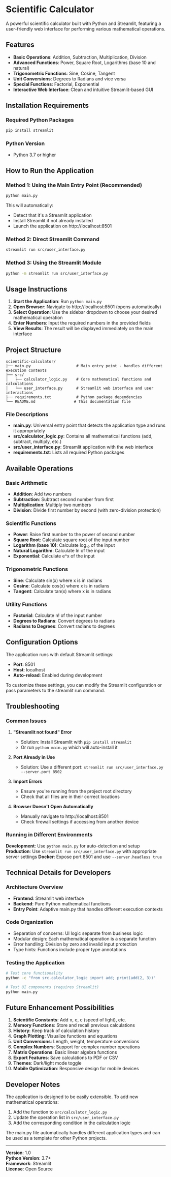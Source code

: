 # Scientific Calculator

A powerful scientific calculator built with Python and Streamlit, featuring a user-friendly web interface for performing various mathematical operations.

## Features

- **Basic Operations**: Addition, Subtraction, Multiplication, Division
- **Advanced Functions**: Power, Square Root, Logarithms (base 10 and natural)
- **Trigonometric Functions**: Sine, Cosine, Tangent
- **Unit Conversions**: Degrees to Radians and vice versa
- **Special Functions**: Factorial, Exponential
- **Interactive Web Interface**: Clean and intuitive Streamlit-based GUI

## Installation Requirements

### Required Python Packages
```bash
pip install streamlit
```

### Python Version
- Python 3.7 or higher

## How to Run the Application

### Method 1: Using the Main Entry Point (Recommended)
```bash
python main.py
```
This will automatically:
- Detect that it's a Streamlit application
- Install Streamlit if not already installed
- Launch the application on http://localhost:8501

### Method 2: Direct Streamlit Command
```bash
streamlit run src/user_interface.py
```

### Method 3: Using the Streamlit Module
```bash
python -m streamlit run src/user_interface.py
```

## Usage Instructions

1. **Start the Application**: Run `python main.py`
2. **Open Browser**: Navigate to http://localhost:8501 (opens automatically)
3. **Select Operation**: Use the sidebar dropdown to choose your desired mathematical operation
4. **Enter Numbers**: Input the required numbers in the provided fields
5. **View Results**: The result will be displayed immediately on the main interface

## Project Structure

```
scientific-calculator/
├── main.py                    # Main entry point - handles different execution contexts
├── src/
│   ├── calculator_logic.py    # Core mathematical functions and calculations
│   └── user_interface.py      # Streamlit web interface and user interactions
├── requirements.txt           # Python package dependencies
└── README.md                 # This documentation file
```

### File Descriptions

- **main.py**: Universal entry point that detects the application type and runs it appropriately
- **src/calculator_logic.py**: Contains all mathematical functions (add, subtract, multiply, etc.)
- **src/user_interface.py**: Streamlit application with the web interface
- **requirements.txt**: Lists all required Python packages

## Available Operations

### Basic Arithmetic
- **Addition**: Add two numbers
- **Subtraction**: Subtract second number from first
- **Multiplication**: Multiply two numbers
- **Division**: Divide first number by second (with zero-division protection)

### Scientific Functions
- **Power**: Raise first number to the power of second number
- **Square Root**: Calculate square root of the input number
- **Logarithm (base 10)**: Calculate log₁₀ of the input
- **Natural Logarithm**: Calculate ln of the input
- **Exponential**: Calculate e^x of the input

### Trigonometric Functions
- **Sine**: Calculate sin(x) where x is in radians
- **Cosine**: Calculate cos(x) where x is in radians  
- **Tangent**: Calculate tan(x) where x is in radians

### Utility Functions
- **Factorial**: Calculate n! of the input number
- **Degrees to Radians**: Convert degrees to radians
- **Radians to Degrees**: Convert radians to degrees

## Configuration Options

The application runs with default Streamlit settings:
- **Port**: 8501
- **Host**: localhost
- **Auto-reload**: Enabled during development

To customize these settings, you can modify the Streamlit configuration or pass parameters to the streamlit run command.

## Troubleshooting

### Common Issues

1. **"Streamlit not found" Error**
   - Solution: Install Streamlit with `pip install streamlit`
   - Or run `python main.py` which will auto-install it

2. **Port Already in Use**
   - Solution: Use a different port: `streamlit run src/user_interface.py --server.port 8502`

3. **Import Errors**
   - Ensure you're running from the project root directory
   - Check that all files are in their correct locations

4. **Browser Doesn't Open Automatically**
   - Manually navigate to http://localhost:8501
   - Check firewall settings if accessing from another device

### Running in Different Environments

**Development**: Use `python main.py` for auto-detection and setup
**Production**: Use `streamlit run src/user_interface.py` with appropriate server settings
**Docker**: Expose port 8501 and use `--server.headless true`

## Technical Details for Developers

### Architecture Overview
- **Frontend**: Streamlit web interface
- **Backend**: Pure Python mathematical functions
- **Entry Point**: Adaptive main.py that handles different execution contexts

### Code Organization
- Separation of concerns: UI logic separate from business logic
- Modular design: Each mathematical operation is a separate function
- Error handling: Division by zero and invalid input protection
- Type hints: Functions include proper type annotations

### Testing the Application
```bash
# Test core functionality
python -c "from src.calculator_logic import add; print(add(2, 3))"

# Test UI components (requires Streamlit)
python main.py
```

## Future Enhancement Possibilities

1. **Scientific Constants**: Add π, e, c (speed of light), etc.
2. **Memory Functions**: Store and recall previous calculations
3. **History**: Keep track of calculation history
4. **Graph Plotting**: Visualize functions and equations
5. **Unit Conversions**: Length, weight, temperature conversions
6. **Complex Numbers**: Support for complex number operations
7. **Matrix Operations**: Basic linear algebra functions
8. **Export Features**: Save calculations to PDF or CSV
9. **Themes**: Dark/light mode toggle
10. **Mobile Optimization**: Responsive design for mobile devices

## Developer Notes

The application is designed to be easily extensible. To add new mathematical operations:

1. Add the function to `src/calculator_logic.py`
2. Update the operation list in `src/user_interface.py`
3. Add the corresponding condition in the calculation logic

The main.py file automatically handles different application types and can be used as a template for other Python projects.

---

**Version**: 1.0  
**Python Version**: 3.7+  
**Framework**: Streamlit  
**License**: Open Source
